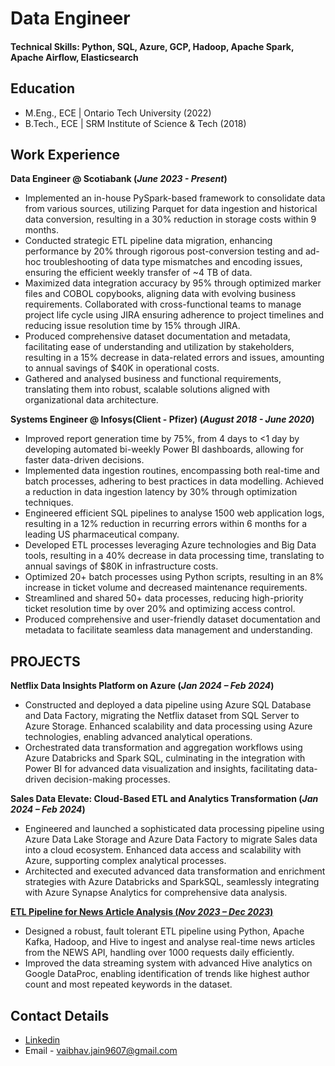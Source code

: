 # Data Engineer
#### Technical Skills: Python, SQL, Azure, GCP, Hadoop, Apache Spark, Apache Airflow, Elasticsearch

## Education
- M.Eng., ECE | Ontario Tech University (2022)								       		
- B.Tech., ECE  | SRM Institute of Science & Tech (2018)

## Work Experience
**Data Engineer @ Scotiabank (_June 2023 - Present_)**
- Implemented an in-house PySpark-based framework to consolidate data from various sources, utilizing Parquet for data ingestion and historical data conversion, resulting in a 30% reduction in storage costs within 9 months.
- Conducted strategic ETL pipeline data migration, enhancing performance by 20% through rigorous post-conversion testing and ad-hoc troubleshooting of data type mismatches and encoding issues, ensuring the efficient weekly transfer of ~4 TB of data.
- Maximized data integration accuracy by 95% through optimized marker files and COBOL copybooks, aligning data with evolving business requirements.
Collaborated with cross-functional teams to manage project life cycle using JIRA ensuring adherence to project timelines and reducing issue resolution time by 15% through JIRA.
- Produced comprehensive dataset documentation and metadata, facilitating ease of understanding and utilization by stakeholders, resulting in a 15% decrease in data-related errors and issues, amounting to annual savings of $40K in operational costs.
- Gathered and analysed business and functional requirements, translating them into robust, scalable solutions aligned with organizational data architecture.

**Systems Engineer @ Infosys(Client - Pfizer) (_August 2018 - June 2020_)** 
- Improved report generation time by 75%, from 4 days to <1 day by developing automated bi-weekly Power BI dashboards, allowing for faster data-driven decisions.
- Implemented data ingestion routines, encompassing both real-time and batch processes, adhering to best practices in data modelling. Achieved a reduction in data ingestion latency by 30% through optimization techniques.
- Engineered efficient SQL pipelines to analyse 1500 web application logs, resulting in a 12% reduction in recurring errors within 6 months for a leading US pharmaceutical company.
- Developed ETL processes leveraging Azure technologies and Big Data tools, resulting in a 40% decrease in data processing time, translating to annual savings of $80K in infrastructure costs.
- Optimized 20+ batch processes using Python scripts, resulting in an 8% increase in ticket volume and decreased maintenance requirements.
- Streamlined and shared 50+ data processes, reducing high-priority ticket resolution time by over 20% and optimizing access control.
- Produced comprehensive and user-friendly dataset documentation and metadata to facilitate seamless data management and understanding.

## PROJECTS
**Netflix Data Insights Platform on Azure (_Jan 2024 – Feb 2024_)**
- Constructed and deployed a data pipeline using Azure SQL Database and Data Factory, migrating the Netflix dataset from SQL Server to Azure Storage. Enhanced scalability and data processing using Azure technologies, enabling advanced analytical operations.
- Orchestrated data transformation and aggregation workflows using Azure Databricks and Spark SQL, culminating in the integration with Power BI for advanced data visualization and insights, facilitating data-driven decision-making processes.
  
**Sales Data Elevate: Cloud-Based ETL and Analytics Transformation (_Jan 2024 – Feb 2024_)**
- Engineered and launched a sophisticated data processing pipeline using Azure Data Lake Storage and Azure Data Factory to migrate Sales data into a cloud ecosystem. Enhanced data access and scalability with Azure, supporting complex analytical processes.
- Architected and executed advanced data transformation and enrichment strategies with Azure Databricks and SparkSQL, seamlessly integrating with Azure Synapse Analytics for comprehensive data analysis.

**[ETL Pipeline for News Article Analysis (_Nov 2023 – Dec 2023_)](https://github.com/vaibhavj07/News-Ingestion-ETL-Pipeline)**
- Designed a robust, fault tolerant ETL pipeline using Python, Apache Kafka, Hadoop, and Hive to ingest and analyse real-time news articles from the NEWS API, handling over 1000 requests daily efficiently.
- Improved the data streaming system with advanced Hive analytics on Google DataProc, enabling identification of trends like highest author count and most repeated keywords in the dataset.

## Contact Details
- [Linkedin](https://www.linkedin.com/in/vaibhavjain01/)
- Email - vaibhav.jain9607@gmail.com
